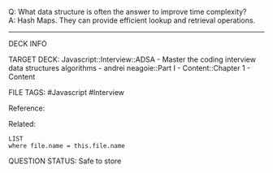 Q: What data structure is often the answer to improve time complexity?  
A: Hash Maps. They can provide efficient lookup and retrieval operations.
<!--ID: 1693659899579-->

---

DECK INFO

TARGET DECK: Javascript::Interview::ADSA - Master the coding interview data structures algorithms - andrei neagoie::Part I - Content::Chapter 1 - Content

FILE TAGS: #Javascript #Interview

Reference:

Related:

```dataview
LIST
where file.name = this.file.name
```


QUESTION STATUS: Safe to store